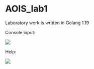 # AOIS_lab1
<p>Laboratory work is written in Golang 1.19</p>

<div id="header" align="left">
  <p>Console input:</p>
  <img src="https://user-images.githubusercontent.com/91563352/222959804-545302ad-ea2c-43b9-a921-33892c3c861f.png"/>
  <p>Help:</p>
  <img src="https://user-images.githubusercontent.com/91563352/222959802-4c58362b-35aa-41b4-b497-69b9b28c36f9.png"/>
</div>

<!-- <div id="header" align="center"> -->
<!--  <img src="https://barrettjacksoncdn.azureedge.net/staging/carlist/items/Fullsize/Cars/238112/238112_Front_3-4_Web.jpg"/> -->
<!-- </div> -->


